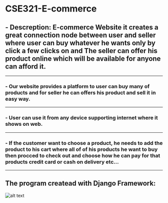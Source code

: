 # CSE321-E-commerce
  ## - Descreption: E-commerce Website it creates a great connection node between user and seller where user can buy whatever he wants only by click a few clicks on and The               seller can offer his product online which will be available for anyone can afford it.
 ------ 
  ### - Our website provides a platform to user can buy many of products and for seller he can offers his product and sell it in easy way.
 ------
  ### - User can use it from any device supporting internet where it shows on web.
  ------
  ### - If the customer want to choose a product, he needs to add the product to his cart where all of of his products he want to buy then procced to check out and choose how he           can pay for that products credit card or cash on delivery etc...
  ------
  
  ## The program createad with Django Framework: 
![alt text](https://img.shields.io/pypi/djversions/djangorestframework?style=flat-square "Logo Title Text 1")
  
  
